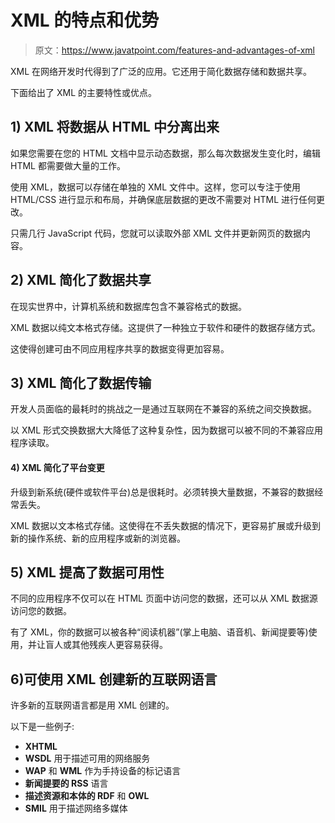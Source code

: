 # XML 的特点和优势

> 原文：<https://www.javatpoint.com/features-and-advantages-of-xml>

XML 在网络开发时代得到了广泛的应用。它还用于简化数据存储和数据共享。

下面给出了 XML 的主要特性或优点。

## 1) XML 将数据从 HTML 中分离出来

如果您需要在您的 HTML 文档中显示动态数据，那么每次数据发生变化时，编辑 HTML 都需要做大量的工作。

使用 XML，数据可以存储在单独的 XML 文件中。这样，您可以专注于使用 HTML/CSS 进行显示和布局，并确保底层数据的更改不需要对 HTML 进行任何更改。

只需几行 JavaScript 代码，您就可以读取外部 XML 文件并更新网页的数据内容。

## 2) XML 简化了数据共享

在现实世界中，计算机系统和数据库包含不兼容格式的数据。

XML 数据以纯文本格式存储。这提供了一种独立于软件和硬件的数据存储方式。

这使得创建可由不同应用程序共享的数据变得更加容易。

## 3) XML 简化了数据传输

开发人员面临的最耗时的挑战之一是通过互联网在不兼容的系统之间交换数据。

以 XML 形式交换数据大大降低了这种复杂性，因为数据可以被不同的不兼容应用程序读取。

#### 4) XML 简化了平台变更

升级到新系统(硬件或软件平台)总是很耗时。必须转换大量数据，不兼容的数据经常丢失。

XML 数据以文本格式存储。这使得在不丢失数据的情况下，更容易扩展或升级到新的操作系统、新的应用程序或新的浏览器。

## 5) XML 提高了数据可用性

不同的应用程序不仅可以在 HTML 页面中访问您的数据，还可以从 XML 数据源访问您的数据。

有了 XML，你的数据可以被各种“阅读机器”(掌上电脑、语音机、新闻提要等)使用，并让盲人或其他残疾人更容易获得。

## 6)可使用 XML 创建新的互联网语言

许多新的互联网语言都是用 XML 创建的。

以下是一些例子:

*   **XHTML**
*   **WSDL** 用于描述可用的网络服务
*   **WAP** 和 **WML** 作为手持设备的标记语言
*   **新闻提要的 RSS** 语言
*   **描述资源和本体的 RDF** 和 **OWL**
*   **SMIL** 用于描述网络多媒体